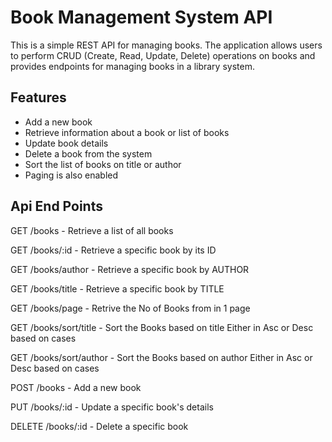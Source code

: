  
 # Book Management System API

This is a simple REST API for managing books. The application allows users to perform CRUD (Create, Read, Update, Delete) operations on books and provides endpoints for managing books in a library system.

## Features

- Add a new book
- Retrieve information about a book or list of books
- Update book details
- Delete a book from the system
- Sort the list of books on title or author
- Paging is also enabled 

## Api End Points


GET /books - Retrieve a list of all books

GET /books/:id - Retrieve a specific book by its ID

GET /books/author - Retrieve a specific book by AUTHOR

GET /books/title - Retrieve a specific book by TITLE

GET /books/page - Retrive the No of Books from in 1 page

GET /books/sort/title - Sort the Books based on title Either in Asc or Desc based on cases

GET /books/sort/author - Sort the Books based on author Either in Asc or Desc based on cases

POST /books - Add a new book

PUT /books/:id - Update a specific book's details

DELETE /books/:id - Delete a specific book




